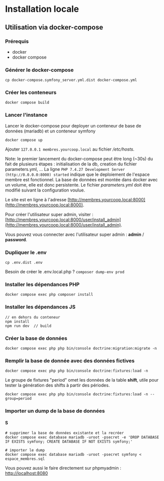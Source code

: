 # Installation locale

## Utilisation via docker-compose

### Prérequis

* docker
* docker compose

### Générer le docker-compose

```shell
cp docker-compose.symfony_server.yml.dist docker-compose.yml
```

### Créer les conteneurs

```shell
docker compose build
```

### Lancer l'instance

Lancer le docker-compose pour deployer un conteneur de base de données (mariadb) et un conteneur symfony

```shell
docker compose up
```

Ajouter `127.0.0.1 membres.yourcoop.local` au fichier _/etc/hosts_.

Note: le premier lancement du docker-compose peut être long (~30s) du fait de plusieurs étapes : initialisation de la db, creation du fichier parameters.yml, ... La ligne `PHP 7.4.27 Development Server (http://0.0.0.0:8000) started` indique que le deploiement de l'espace membre est fonctionnel. La base de données est montée dans docker avec un volume, elle est donc persistente. Le fichier _parameters.yml_ doit être modifié suivant la configuration voulue.

Le site est en ligne à l'adresse [http://membres.yourcoop.local:8000](http://membres.yourcoop.local:8000).

Pour créer l'utilisateur super admin, visiter :
[http://membres.yourcoop.local:8000/user/install_admin](http://membres.yourcoop.local:8000/user/install_admin).

Vous pouvez vous connecter avec l'utilisateur super admin :
**admin** / **password**.

### Dupliquer le .env

```shell
cp .env.dist .env
```

Besoin de créer le .env.local.php ? `composer dump-env prod`

### Installer les dépendances PHP

```shell
docker compose exec php composer install
```

### Installer les dépendances JS

```
// en dehors du conteneur
npm install
npm run dev  // build
```

### Créer la base de données

```shell
docker compose exec php php bin/console doctrine:migration:migrate -n
```

### Remplir la base de donnée avec des données fictives

```shell
docker compose exec php php bin/console doctrine:fixtures:load -n
```

Le groupe de fixtures "period" omet les données de la table **shift**, utile pour tester la génération des shifts à partir des périodes.

```shell
docker compose exec php php bin/console doctrine:fixtures:load -n --group=period
```

### Importer un dump de la base de données

#### S

```shell
# supprimer la base de données existante et la recréer
docker compose exec database mariadb -uroot -psecret -e 'DROP DATABASE IF EXISTS symfony; CREATE DATABASE IF NOT EXISTS symfony;'

# importer le dump
docker compose exec database mariadb -uroot -psecret symfony < espace_membres.sql
```

Vous pouvez aussi le faire directement sur phpmyadmin : [http://localhost:8080](http://localhost:8080)
